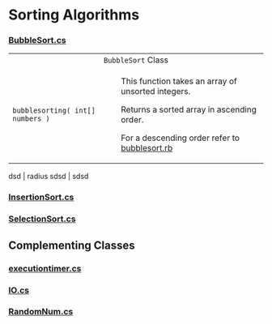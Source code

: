 # Sorting Algorithms  

### [BubbleSort.cs]()  

<table class=""boxed-group">
  <tr>
    <td colspan="2" align="center"><code>BubbleSort</code> Class</td>
  </tr>
  <tr>
    <td><code>bubblesorting( int[] numbers )</code></th>
    <td align="left">
        <p>This function takes an array of unsorted integers.  
        <p>Returns a sorted array in ascending order.</p>
        <p>For a descending order refer to <a href="https://github.com/Bubblemelon/Ruby-Stuff/blob/master/ruby%20practice/bubblesort.rb">bubblesort.rb</a></p>
    </td>
  </tr>
</table>

dsd | radius
sdsd | sdsd

### [InsertionSort.cs]()  

### [SelectionSort.cs]()  

## Complementing Classes  

### [executiontimer.cs]()  

### [IO.cs]()  

### [RandomNum.cs]()  
